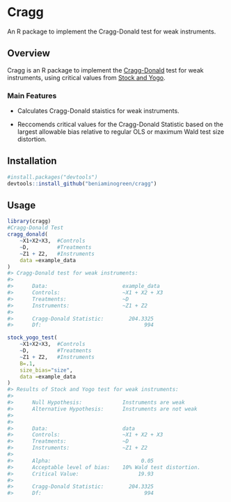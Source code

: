 
# Cragg

An R package to implement the Cragg-Donald test for weak instruments.

## Overview

Cragg is an R package to implement the
[Cragg-Donald](https://doi.org/10.1017/S0266466600007519) test for weak
instruments, using critical values from [Stock and
Yogo](https://ssrn.com/abstract=1734933).

### Main Features

-   Calculates Cragg-Donald staistics for weak instruments.

-   Reccomends critical values for the Cragg-Donald Statistic based on
    the largest allowable bias relative to regular OLS or maximum Wald
    test size distortion.

## Installation

``` r
#install.packages("devtools")
devtools::install_github("beniaminogreen/cragg")
```

## Usage

``` r
library(cragg)
#Cragg-Donald Test
cragg_donald(
    ~X1+X2+X3,  #Controls
    ~D,         #Treatments
    ~Z1 + Z2,   #Instruments
    data =example_data
)
#> Cragg-Donald test for weak instruments:
#> 
#>      Data:                        example_data 
#>      Controls:                    ~X1 + X2 + X3 
#>      Treatments:                  ~D 
#>      Instruments:                 ~Z1 + Z2 
#> 
#>      Cragg-Donald Statistic:        204.3325 
#>      Df:                                 994

stock_yogo_test(
    ~X1+X2+X3,  #Controls
    ~D,         #Treatments
    ~Z1 + Z2,   #Instruments
    B=.1,
    size_bias="size",
    data =example_data
)
#> Results of Stock and Yogo test for weak instruments:
#> 
#>      Null Hypothesis:             Instruments are weak 
#>      Alternative Hypothesis:      Instruments are not weak 
#> 
#> 
#>      Data:                        data       
#>      Controls:                    ~X1 + X2 + X3 
#>      Treatments:                  ~D 
#>      Instruments:                 ~Z1 + Z2 
#> 
#>      Alpha:                             0.05 
#>      Acceptable level of bias:    10% Wald test distortion.
#>      Critical Value:                   19.93 
#> 
#>      Cragg-Donald Statistic:        204.3325 
#>      Df:                                 994
```

